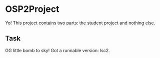 # OSP2Project

Yo! This project contains two parts: the student project and nothing else.

## Task

GG little bomb to sky! Got a runnable version: lsc2.